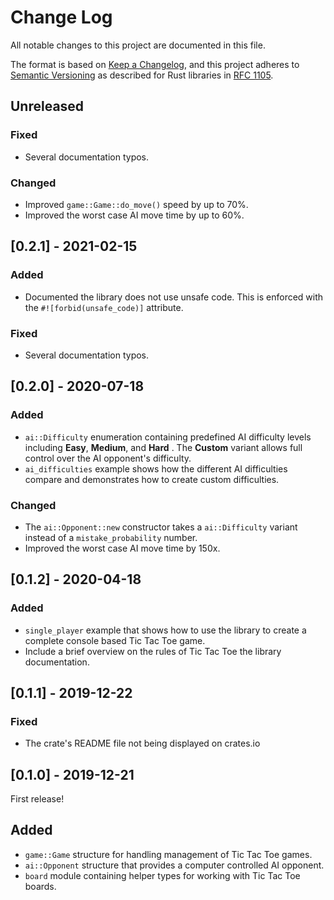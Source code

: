 # Change Log
All notable changes to this project are documented in this file.

The format is based on [Keep a Changelog](https://keepachangelog.com/en/1.0.0/),
and this project adheres to [Semantic Versioning](https://semver.org/spec/v2.0.0.html)
as described for Rust libraries in
[RFC 1105](https://github.com/rust-lang/rfcs/blob/master/text/1105-api-evolution.md).

## Unreleased

### Fixed
* Several documentation typos.

### Changed
* Improved `game::Game::do_move()` speed by up to 70%.
* Improved the worst case AI move time by up to 60%.


## [0.2.1] - 2021-02-15

### Added
* Documented the library does not use unsafe code. This is enforced with the
  `#![forbid(unsafe_code)]` attribute. 

### Fixed
* Several documentation typos.


## [0.2.0] - 2020-07-18

### Added
* `ai::Difficulty` enumeration containing predefined AI difficulty levels
  including **Easy**, **Medium**, and **Hard** . The **Custom** variant allows
  full control over the AI opponent's difficulty.
* `ai_difficulties` example shows how the different AI difficulties compare and
  demonstrates how to create custom difficulties.

### Changed
* The `ai::Opponent::new` constructor takes a `ai::Difficulty` variant instead
  of a `mistake_probability` number.
* Improved the worst case AI move time by 150x.


## [0.1.2] - 2020-04-18

### Added
* `single_player` example that shows how to use the library to create a complete
  console based Tic Tac Toe game.
* Include a brief overview on the rules of Tic Tac Toe the library documentation.


## [0.1.1] - 2019-12-22

### Fixed
* The crate's README file not being displayed on crates.io


## [0.1.0] - 2019-12-21
First release!

## Added
* `game::Game` structure for handling management of Tic Tac Toe games.
* `ai::Opponent` structure that provides a computer controlled AI opponent.
* `board` module containing helper types for working with Tic Tac Toe boards.
